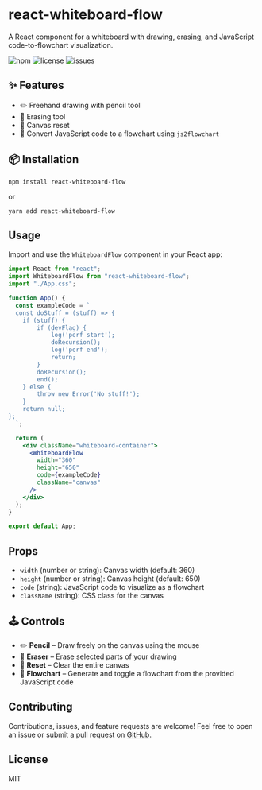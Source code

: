 # react-whiteboard-flow

A React component for a whiteboard with drawing, erasing, and JavaScript code-to-flowchart visualization.

![npm](https://img.shields.io/npm/v/react-whiteboard-flow)
![license](https://img.shields.io/npm/l/react-whiteboard-flow)
![issues](https://img.shields.io/github/issues/Arun-kumar2206/react-whiteboard-flow)

## ✨ Features

- ✏️ Freehand drawing with pencil tool
- 🧽 Erasing tool
- 🔄 Canvas reset
- 🧠 Convert JavaScript code to a flowchart using `js2flowchart`

## 📦 Installation

```
npm install react-whiteboard-flow
```

or

```
yarn add react-whiteboard-flow
```

## Usage

Import and use the `WhiteboardFlow` component in your React app:

```jsx
import React from "react";
import WhiteboardFlow from "react-whiteboard-flow";
import "./App.css";

function App() {
  const exampleCode = `
  const doStuff = (stuff) => {
    if (stuff) {
        if (devFlag) {
            log('perf start');
            doRecursion();
            log('perf end');
            return;
        }
        doRecursion();
        end();
    } else {
        throw new Error('No stuff!');
    }
    return null;
};
  `;

  return (
    <div className="whiteboard-container">
      <WhiteboardFlow
        width="360"
        height="650"
        code={exampleCode}
        className="canvas"
      />
    </div>
  );
}

export default App;
```

## Props

- `width` (number or string): Canvas width (default: 360)
- `height` (number or string): Canvas height (default: 650)
- `code` (string): JavaScript code to visualize as a flowchart
- `className` (string): CSS class for the canvas

## 🕹️ Controls

- ✏️ **Pencil** – Draw freely on the canvas using the mouse
- 🧽 **Eraser** – Erase selected parts of your drawing
- 🧹 **Reset** – Clear the entire canvas
- 🧠 **Flowchart** – Generate and toggle a flowchart from the provided JavaScript code


## Contributing

Contributions, issues, and feature requests are welcome! Feel free to open an issue or submit a pull request on [GitHub](https://github.com/Arun-kumar2206/react-whiteboard-flow).

## License

MIT
